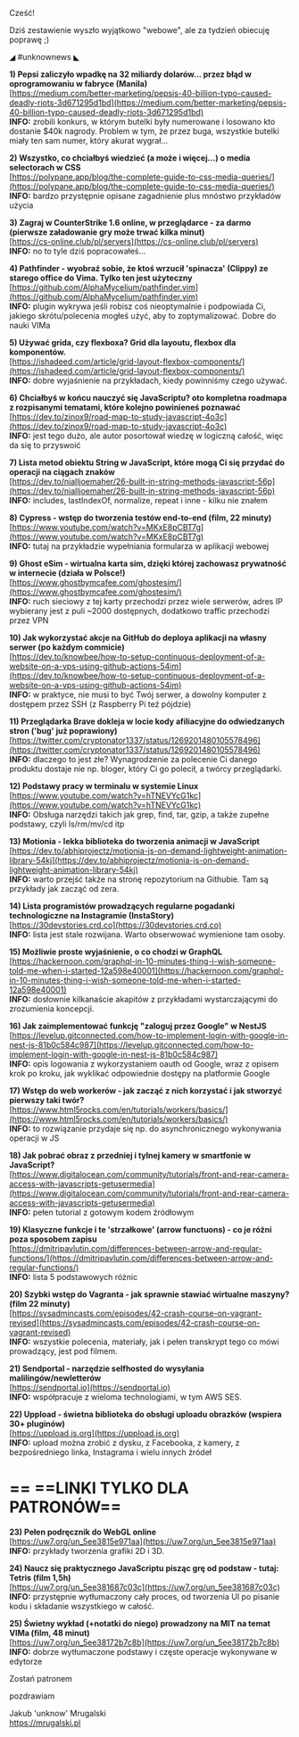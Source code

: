 Cześć!

Dziś zestawienie wyszło wyjątkowo "webowe", ale za tydzień obiecuję poprawę ;)

 

◢ #unknownews ◣


**1) Pepsi zaliczyło wpadkę na 32 miliardy dolarów... przez błąd w oprogramowaniu w fabryce (Manila)**  
[https://medium.com/better-marketing/pepsis-40-billion-typo-caused-deadly-riots-3d671295d1bd](https://medium.com/better-marketing/pepsis-40-billion-typo-caused-deadly-riots-3d671295d1bd)  
**INFO:** zrobili konkurs, w którym butelki były numerowane i losowano kto dostanie $40k nagrody. Problem w tym, że przez buga, wszystkie butelki miały ten sam numer, który akurat wygrał...  


**2) Wszystko, co chciałbyś wiedzieć (a może i więcej...) o media selectorach w CSS**  
[https://polypane.app/blog/the-complete-guide-to-css-media-queries/](https://polypane.app/blog/the-complete-guide-to-css-media-queries/)  
**INFO:** bardzo przystępnie opisane zagadnienie plus mnóstwo przykładów użycia  


**3) Zagraj w CounterStrike 1.6 online, w przeglądarce - za darmo (pierwsze załadowanie gry może trwać kilka minut)**  
[https://cs-online.club/pl/servers](https://cs-online.club/pl/servers)  
**INFO:** no to tyle dziś popracowałeś...  


**4) Pathfinder - wyobraź sobie, że ktoś wrzucił 'spinacza' (Clippy) ze starego office do Vima. Tylko ten jest użyteczny**  
[https://github.com/AlphaMycelium/pathfinder.vim](https://github.com/AlphaMycelium/pathfinder.vim)  
**INFO:** plugin wykrywa jeśli robisz coś nieoptymalnie i podpowiada Ci, jakiego skrótu/polecenia mogłeś użyć, aby to zoptymalizować. Dobre do nauki VIMa  


**5) Używać grida, czy flexboxa? Grid dla layoutu, flexbox dla komponentów.**  
[https://ishadeed.com/article/grid-layout-flexbox-components/](https://ishadeed.com/article/grid-layout-flexbox-components/)  
**INFO:** dobre wyjaśnienie na przykładach, kiedy powinniśmy czego używać.  


**6) Chciałbyś w końcu nauczyć się JavaScriptu? oto kompletna roadmapa z rozpisanymi tematami, które kolejno powinieneś poznawać**  
[https://dev.to/zinox9/road-map-to-study-javascript-4o3c](https://dev.to/zinox9/road-map-to-study-javascript-4o3c)  
**INFO:** jest tego dużo, ale autor posortował wiedzę w logiczną całość, więc da się to przyswoić  


**7) Lista metod obiektu String w JavaScript, które mogą Ci się przydać do operacji na ciągach znaków**  
[https://dev.to/nialljoemaher/26-built-in-string-methods-javascript-56p](https://dev.to/nialljoemaher/26-built-in-string-methods-javascript-56p)  
**INFO:** includes, lastIndexOf, normalize, repeat i inne - kilku nie znałem  


**8) Cypress - wstęp do tworzenia testów end-to-end (film, 22 minuty)**  
[https://www.youtube.com/watch?v=MKxE8pCBT7g](https://www.youtube.com/watch?v=MKxE8pCBT7g)  
**INFO:** tutaj na przykładzie wypełniania formularza w aplikacji webowej  


**9) Ghost eSim - wirtualna karta sim, dzięki której zachowasz prywatność w internecie (działa w Polsce!)**  
[https://www.ghostbymcafee.com/ghostesim/](https://www.ghostbymcafee.com/ghostesim/)  
**INFO:** ruch sieciowy z tej karty przechodzi przez wiele serwerów, adres IP wybierany jest z puli ~2000 dostępnych, dodatkowo traffic przechodzi przez VPN  


**10) Jak wykorzystać akcje na GitHub do deploya aplikacji na własny serwer (po każdym commicie)**  
[https://dev.to/knowbee/how-to-setup-continuous-deployment-of-a-website-on-a-vps-using-github-actions-54im](https://dev.to/knowbee/how-to-setup-continuous-deployment-of-a-website-on-a-vps-using-github-actions-54im)  
**INFO:** w praktyce, nie musi to być Twój serwer, a dowolny komputer z dostępem przez SSH (z Raspberry Pi też pójdzie)  


**11) Przeglądarka Brave dokleja w locie kody afiliacyjne do odwiedzanych stron ('bug' już poprawiony)**  
[https://twitter.com/cryptonator1337/status/1269201480105578496](https://twitter.com/cryptonator1337/status/1269201480105578496)  
**INFO:** dlaczego to jest złe? Wynagrodzenie za polecenie Ci danego produktu dostaje nie np. bloger, który Ci go polecił, a twórcy przeglądarki.  


**12) Podstawy pracy w terminalu w systemie Linux**  
[https://www.youtube.com/watch?v=hTNEVYcG1kc](https://www.youtube.com/watch?v=hTNEVYcG1kc)  
**INFO:** Obsługa narzędzi takich jak grep, find, tar, gzip, a także zupełne podstawy, czyli ls/rm/mv/cd itp  


**13) Motionia - lekka biblioteka do tworzenia animacji w JavaScript**  
[https://dev.to/abhiprojectz/motionia-js-on-demand-lightweight-animation-library-54kj](https://dev.to/abhiprojectz/motionia-js-on-demand-lightweight-animation-library-54kj)  
**INFO:** warto przejść także na stronę repozytorium na Githubie. Tam są przykłady jak zacząć od zera.  


**14) Lista programistów prowadzących regularne pogadanki technologiczne na Instagramie (InstaStory)**  
[https://30devstories.crd.co](https://30devstories.crd.co)  
**INFO:** lista jest stale rozwijana. Warto obserwować wymienione tam osoby.  


**15) Możliwie proste wyjaśnienie, o co chodzi w GraphQL**  
[https://hackernoon.com/graphql-in-10-minutes-thing-i-wish-someone-told-me-when-i-started-12a598e40001](https://hackernoon.com/graphql-in-10-minutes-thing-i-wish-someone-told-me-when-i-started-12a598e40001)  
**INFO:** dosłownie kilkanaście akapitów z przykładami wystarczającymi do zrozumienia koncepcji.  


**16) Jak zaimplementować funkcję "zaloguj przez Google" w NestJS**  
[https://levelup.gitconnected.com/how-to-implement-login-with-google-in-nest-js-81b0c584c987](https://levelup.gitconnected.com/how-to-implement-login-with-google-in-nest-js-81b0c584c987)  
**INFO:** opis logowania z wykorzystaniem oauth od Google, wraz z opisem krok po kroku, jak wyklikać odpowiednie dostępy na platformie Google  


**17) Wstęp do web workerów - jak zacząć z nich korzystać i jak stworzyć pierwszy taki twór?**  
[https://www.html5rocks.com/en/tutorials/workers/basics/](https://www.html5rocks.com/en/tutorials/workers/basics/)  
**INFO:** to rozwiązanie przydaje się np. do asynchronicznego wykonywania operacji w JS  


**18) Jak pobrać obraz z przedniej i tylnej kamery w smartfonie w JavaScript?**  
[https://www.digitalocean.com/community/tutorials/front-and-rear-camera-access-with-javascripts-getusermedia](https://www.digitalocean.com/community/tutorials/front-and-rear-camera-access-with-javascripts-getusermedia)  
**INFO:** pełen tutorial z gotowym kodem źródłowym  


**19) Klasyczne funkcje i te 'strzałkowe' (arrow functuons) - co je różni poza sposobem zapisu**  
[https://dmitripavlutin.com/differences-between-arrow-and-regular-functions/](https://dmitripavlutin.com/differences-between-arrow-and-regular-functions/)  
**INFO:** lista 5 podstawowych różnic  


**20) Szybki wstęp do Vagranta - jak sprawnie stawiać wirtualne maszyny? (film 22 minuty)**  
[https://sysadmincasts.com/episodes/42-crash-course-on-vagrant-revised](https://sysadmincasts.com/episodes/42-crash-course-on-vagrant-revised)  
**INFO:** wszystkie polecenia, materiały, jak i pełen transkrypt tego co mówi prowadzący, jest pod filmem.  


**21) Sendportal - narzędzie selfhosted do wysyłania malilingów/newletterów**  
[https://sendportal.io](https://sendportal.io)  
**INFO:** współpracuje z wieloma technologiami, w tym AWS SES.  


**22) Uppload - świetna biblioteka do obsługi uploadu obrazków (wspiera 30+ pluginów)**  
[https://uppload.js.org](https://uppload.js.org)  
**INFO:** upload można zrobić z dysku, z Facebooka, z kamery, z bezpośredniego linka, Instagrama i wielu innych źródeł  


== **==LINKI TYLKO DLA PATRONÓW==**
 ==

**23) Pełen podręcznik do WebGL online**  
[https://uw7.org/un_5ee3815e971aa](https://uw7.org/un_5ee3815e971aa)  
**INFO:** przykłady tworzenia grafiki 2D i 3D.  


**24) Naucz się praktycznego JavaScriptu pisząc grę od podstaw - tutaj: Tetris (film 1,5h)**  
[https://uw7.org/un_5ee381687c03c](https://uw7.org/un_5ee381687c03c)  
**INFO:** przystępnie wytłumaczony cały proces, od tworzenia UI po pisanie kodu i składanie wszystkiego w całość.  


**25) Świetny wykład (+notatki do niego) prowadzony na MIT na temat VIMa (film, 48 minut)**  
[https://uw7.org/un_5ee38172b7c8b](https://uw7.org/un_5ee38172b7c8b)  
**INFO:** dobrze wytłumaczone podstawy i częste operacje wykonywane w edytorze  


 

Zostań patronem

 
pozdrawiam

Jakub 'unknow' Mrugalski  
https://mrugalski.pl